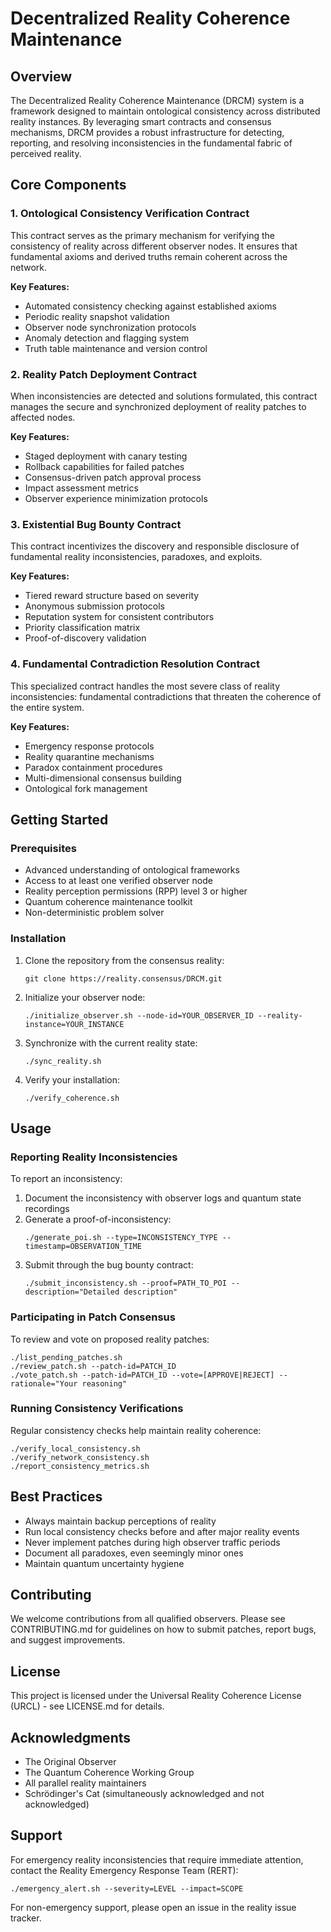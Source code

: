 # Decentralized Reality Coherence Maintenance

## Overview

The Decentralized Reality Coherence Maintenance (DRCM) system is a framework designed to maintain ontological consistency across distributed reality instances. By leveraging smart contracts and consensus mechanisms, DRCM provides a robust infrastructure for detecting, reporting, and resolving inconsistencies in the fundamental fabric of perceived reality.

## Core Components

### 1. Ontological Consistency Verification Contract

This contract serves as the primary mechanism for verifying the consistency of reality across different observer nodes. It ensures that fundamental axioms and derived truths remain coherent across the network.

**Key Features:**
- Automated consistency checking against established axioms
- Periodic reality snapshot validation
- Observer node synchronization protocols
- Anomaly detection and flagging system
- Truth table maintenance and version control

### 2. Reality Patch Deployment Contract

When inconsistencies are detected and solutions formulated, this contract manages the secure and synchronized deployment of reality patches to affected nodes.

**Key Features:**
- Staged deployment with canary testing
- Rollback capabilities for failed patches
- Consensus-driven patch approval process
- Impact assessment metrics
- Observer experience minimization protocols

### 3. Existential Bug Bounty Contract

This contract incentivizes the discovery and responsible disclosure of fundamental reality inconsistencies, paradoxes, and exploits.

**Key Features:**
- Tiered reward structure based on severity
- Anonymous submission protocols
- Reputation system for consistent contributors
- Priority classification matrix
- Proof-of-discovery validation

### 4. Fundamental Contradiction Resolution Contract

This specialized contract handles the most severe class of reality inconsistencies: fundamental contradictions that threaten the coherence of the entire system.

**Key Features:**
- Emergency response protocols
- Reality quarantine mechanisms
- Paradox containment procedures
- Multi-dimensional consensus building
- Ontological fork management

## Getting Started

### Prerequisites

- Advanced understanding of ontological frameworks
- Access to at least one verified observer node
- Reality perception permissions (RPP) level 3 or higher
- Quantum coherence maintenance toolkit
- Non-deterministic problem solver

### Installation

1. Clone the repository from the consensus reality:
   ```
   git clone https://reality.consensus/DRCM.git
   ```

2. Initialize your observer node:
   ```
   ./initialize_observer.sh --node-id=YOUR_OBSERVER_ID --reality-instance=YOUR_INSTANCE
   ```

3. Synchronize with the current reality state:
   ```
   ./sync_reality.sh
   ```

4. Verify your installation:
   ```
   ./verify_coherence.sh
   ```

## Usage

### Reporting Reality Inconsistencies

To report an inconsistency:

1. Document the inconsistency with observer logs and quantum state recordings
2. Generate a proof-of-inconsistency:
   ```
   ./generate_poi.sh --type=INCONSISTENCY_TYPE --timestamp=OBSERVATION_TIME
   ```
3. Submit through the bug bounty contract:
   ```
   ./submit_inconsistency.sh --proof=PATH_TO_POI --description="Detailed description"
   ```

### Participating in Patch Consensus

To review and vote on proposed reality patches:

```
./list_pending_patches.sh
./review_patch.sh --patch-id=PATCH_ID
./vote_patch.sh --patch-id=PATCH_ID --vote=[APPROVE|REJECT] --rationale="Your reasoning"
```

### Running Consistency Verifications

Regular consistency checks help maintain reality coherence:

```
./verify_local_consistency.sh
./verify_network_consistency.sh
./report_consistency_metrics.sh
```

## Best Practices

- Always maintain backup perceptions of reality
- Run local consistency checks before and after major reality events
- Never implement patches during high observer traffic periods
- Document all paradoxes, even seemingly minor ones
- Maintain quantum uncertainty hygiene

## Contributing

We welcome contributions from all qualified observers. Please see CONTRIBUTING.md for guidelines on how to submit patches, report bugs, and suggest improvements.

## License

This project is licensed under the Universal Reality Coherence License (URCL) - see LICENSE.md for details.

## Acknowledgments

- The Original Observer
- The Quantum Coherence Working Group
- All parallel reality maintainers
- Schrödinger's Cat (simultaneously acknowledged and not acknowledged)

## Support

For emergency reality inconsistencies that require immediate attention, contact the Reality Emergency Response Team (RERT):

```
./emergency_alert.sh --severity=LEVEL --impact=SCOPE
```

For non-emergency support, please open an issue in the reality issue tracker.
